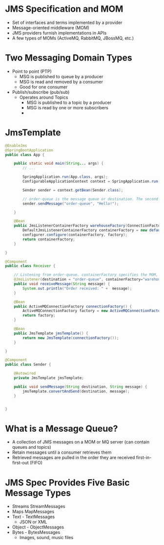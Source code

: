 # JMS Specification and MOM

- Set of interfaces and terms implemented by a provider
- Message-oriented middleware (MOM)
- JMS providers furnish implementations in APIs
- A few types of MOMs (ActiveMQ, RabbitMQ, JBossMQ, etc.)

# Two Messaging Domain Types

- Point to point (PTP)
  - MSG is published to queue by a producer
  - MSG is read and removed by a consumer
  - Good for one consumer
- Publish/subscribe (pub/sub)
  - Operates around Topics
    - MSG is published to a topic by a producer
    - MSG is read by one or more subscribers
    -

# JmsTemplate

```java
@EnableJms
@SpringBootApplication
public class App {

    public static void main(String... args) {
        // ...

        SpringApplication.run(App.class, args);
        ConfigurableApplicationContext context = SpringApplication.run(App.class, args);

        Sender sender = context.getBean(Sender.class);

        // order-queue is the message queue or destination. The second is the data.
        sender.sendMessage("order-queue", "Hello!");

    }

    @Bean
    public JmsListenerContainerFactory warehouseFactory(ConnectionFactory factory, DefaultJmsListenerContainerFactoryConfigurer configurer) {
        DefaultJmsListenerContainerFactory containerFactory = new defaultJmsListenerContainerFactory();
        configurer.configure(containerFactory, factory);
        return containerFactory;
    }

}

@Component
public class Receiver {

    // Listening from order-queue. containerFactory specifies the MOM, which we named warehouseFactory.
    @JmsListener(destination = "order-queue", containerFactory="warehouseFactory")
    public void receiveMessage(String message) {
        System.out.println("Order received: " +  message);
    }

    @Bean
    public ActiveMQConnectionFactory connectionFactory() {
        ActiveMQConnectionFactory factory = new ActiveMQConnectionFactory("user", "pass", "tcp://localhost:61616");
        return factory;
    }

    @Bean
    public JmsTemplate jmsTemplate() {
        return new JmsTemplate(connectionFactory());
    }

}

@Component
public class Sender {

    @Autowired
    private JmsTemplate jmsTemplate;

    public void sendMessage(String destination, String message) {
        jmsTemplate.convertAndSend(destination, message);
    }


}


```

# What is a Message Queue?

- A collection of JMS messages on a MOM or MQ server (can contain queues and topics)
- Retain messages until a consumer retrieves them
- Retrieved messages are pulled in the order they are received first-in-first-out (FIFO)

# JMS Spec Provides Five Basic Message Types

- Streams StreamMessages
- Maps MapMessages
- Text - TextMessages
  - JSON or XML
- Object - ObjectMessages
- Bytes - BytesMessages
  - Images, sound, music files
